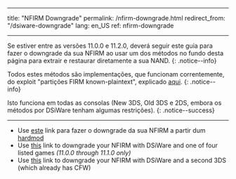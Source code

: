 * * *

title: "NFIRM Downgrade" permalink: /nfirm-downgrade.html redirect_from: "/dsiware-downgrade" lang: en_US ref: nfirm-downgrade

* * *

Se estiver entre as versões 11.0.0 e 11.2.0, deverá seguir este guia para fazer o downgrade da sua NFIRM ao usar um dos métodos no fundo desta página para extrair e restaurar diretamente a sua NAND. {: .notice--info}

Todos estes métodos são implementações, que funcionam correntemente, do exploit "partições FIRM known-plaintext", explicado [aqui](https://www.3dbrew.org/wiki/3DS_System_Flaws). {: .notice--info}

Isto funciona em todas as consolas (New 3DS, Old 3DS e 2DS, embora os métodos por DSiWare tenham algumas restrições). {: .notice--success}

* * *

+ Use [este](hardmod-downgrade) link para fazer o downgrade da sua NFIRM a partir dum [hardmod](https://gbatemp.net/threads/414498/)
+ Use [this](dsiware-downgrade-(save-injection)) link to downgrade your NFIRM with DSiWare and one of four listed games *(11.0.0 through 11.1.0 only)*
+ Use [this](dsiware-downgrade-(app-injection-and-second-3ds)) link to downgrade your NFIRM with DSiWare and a second 3DS (which already has CFW)